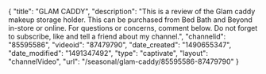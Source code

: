 {
    "title": "GLAM CADDY",
    "description": "This is a review of the Glam caddy makeup storage holder.  This can be purchased from Bed Bath and Beyond in-store or online.  For questions or concerns, comment below.  Do not forget to subscribe, like and tell a friend about my channel.",
    "channelid": "85595586",
    "videoid": "87479790",
    "date_created": "1490655347",
    "date_modified": "1491347492",
    "type": "captivate",
    "layout": "channelVideo",
    "url": "\/seasonal\/glam-caddy\/85595586-87479790"
}
